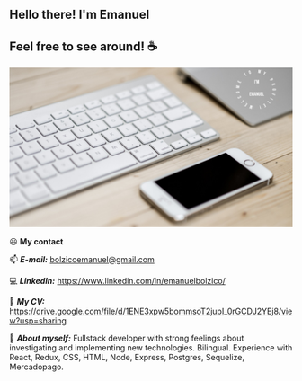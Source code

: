 ## Hello there! I'm Emanuel
## Feel free to see around! :coffee:

![My kind of setup](/github.jpg)


😃  __My contact__ 

📫  ***E-mail:*** bolzicoemanuel@gmail.com  

💻  ***LinkedIn:*** https://www.linkedin.com/in/emanuelbolzico/  

🔧  ***My CV:*** https://drive.google.com/file/d/1ENE3xpw5bommsoT2jupI_0rGCDJ2YEj8/view?usp=sharing  

💪  ***About myself:***
Fullstack developer with strong feelings about investigating and implementing new technologies. Bilingual. Experience with React, Redux, CSS, HTML, Node, Express, Postgres, Sequelize, Mercadopago.  
